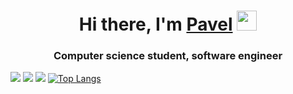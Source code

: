 <h1 align="center">Hi there, I'm <a href="https://daniilshat.ru/" target="_blank">Pavel</a> 
<img src="https://github.com/blackcater/blackcater/raw/main/images/Hi.gif" height="32"/></h1>
<h3 align="center">Computer science student, software engineer</h3>

![](https://github-profile-summary-cards.vercel.app/api/cards/profile-details?username=PavelKozaev&theme=solarized_dark)
![](https://github-profile-summary-cards.vercel.app/api/cards/most-commit-language?username=PavelKozaev&theme=solarized_dark)
![](https://github-profile-summary-cards.vercel.app/api/cards/repos-per-language?username=PavelKozaev&theme=solarized_dark)
[![Top Langs](https://github-readme-stats.vercel.app/api/top-langs/?username=PavelKozaev&layout=compact)](https://github.com/anuraghazra/github-readme-stats)

<!--
**PavelKozaev/PavelKozaev** is a ✨ _special_ ✨ repository because its `README.md` (this file) appears on your GitHub profile.

Here are some ideas to get you started:

- 🔭 I’m currently working on ...
- 🌱 I’m currently learning ...
- 👯 I’m looking to collaborate on ...
- 🤔 I’m looking for help with ...
- 💬 Ask me about ...
- 📫 How to reach me: ...
- 😄 Pronouns: ...
- ⚡ Fun fact: ...
-->
